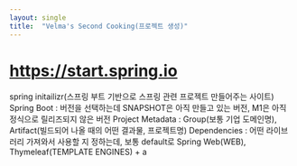 ```yaml
---
layout: single
title:  "Velma's Second Cooking(프로젝트 생성)"
---
```


# https://start.spring.io
spring initailizr(스프링 부트 기반으로 스프링 관련 프로젝트 만들어주는 사이트)
Spring Boot : 버전을 선택하는데 SNAPSHOT은 아직 만들고 있는 버전, M1은 아직 정식으로 릴리즈되지 않은 버전
Project Metadata : Group(보통 기업 도메인명), Artifact(빌드되어 나올 때의 어떤 결과물, 프로젝트명)
Dependencies : 어떤 라이브러리 가져와서 사용할 지 정하는데, 보통 default로 Spring Web(WEB), Thymeleaf(TEMPLATE ENGINES) + a
